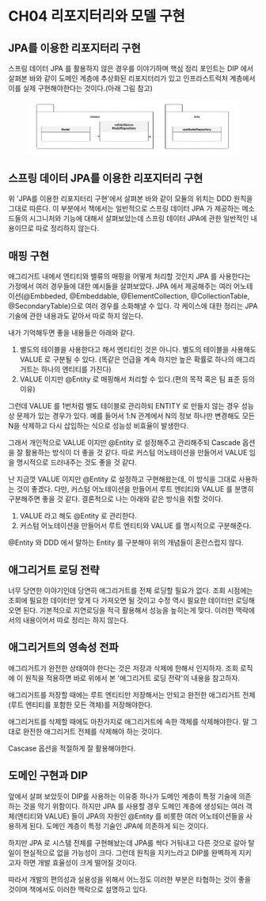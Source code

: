 # CH04 리포지터리와 모델 구현

## JPA를 이용한 리포지터리 구현

스프링 데이터 JPA 를 활용하지 않은 경우를 이야기하며 핵심 정리 포인트는 DIP 에서 살펴본 바와 같이 도메인 계층에 추상화된 리포지터리가 있고 인프라스트럭처 계층에서 이를 실제 구현해야한다는 것이다.(아래 그림 참고)

<figure><img src="../../.gitbook/assets/image (7) (1).png" alt=""><figcaption></figcaption></figure>

## 스프링 데이터 JPA를 이용한 리포지터리 구현

위 'JPA를 이용한 리포지터리 구현'에서 살펴본 바와 같이 모듈의 위치는 DDD 원칙을 그대로 따른다. 이 부분에서 책에서는 일반적으로 스프링 데이터 JPA 가 제공하는 메소드들의 시그니처와 기능에 대해서 살펴보았는데 스프링 데이터 JPA에 관한 일반적인 내용이므로 따로 정리하지 않는다.



## 매핑 구현

애그리거트 내에서 엔티티와 밸류의 매핑을 어떻게 처리할 것인지 JPA 를 사용한다는 가정에서 여러 경우들에 대한 예시들을 살펴보았다. JPA 에서 제공해주는 여러 어노테이션(@Embbeded, @Embeddable, @ElementCollection, @CollectionTable, @SecondaryTable)으로 여러 경우를 소화해낼 수 있다. 각 케이스에 대한 정리는 JPA 기술에 관한 내용과도 같아서 따로 하지 않는다.

내가 기억해두면 좋을 내용들은 아래와 같다.

1. 별도의 테이블을 사용한다고 해서 엔티티인 것은 아니다. 별도의 테이블을 사용해도 VALUE 로 구분될 수 있다. (똑같은 언급을 계속 하지만 높은 확률로 하나의 애그리거트는 하나의 엔티티를 가진다)
2. VALUE 이지만 @Entity 로 매핑해서 처리할 수 있다.(편의 목적 혹은 팀 표준 등의 이유)

그런데 VALUE 를 1번처럼 별도 테이블로 관리하되 ENTITY 로 만들지 않는 경우 성능상 문제가 있는 경우가 있다. 예를 들어서 1:N 관계에서 N의 정보 하나만 변경해도 모든 N을 삭제하고 다시 삽입하는 식으로 성능성 비효율이 발생한다.

그래서 개인적으로 VALUE 이지만 @Entity 로 설정해주고 관리해주되 Cascade 옵션을 잘 활용하는 방식이 더 좋을 것 같다. 따로 커스텀 어노테이션을 만들어서 VALUE 임을 명시적으로 드러내주는 것도 좋을 것 같다.

난 지금껏 VALUE 이지만 @Entity 로 설정하고 구현해왔는데, 이 방식을 그대로 사용하는 것이 좋겠다. 다만, 커스텀 어노테이션을 만들어서 루트 엔티티와 VALUE 를 분명히 구분해주면 좋을 것 같다. 결론적으로 나는 아래와 같은 방식을 취할 것이다.

1. VALUE 라고 해도 @Entity 로 관리한다.
2. 커스텀 어노테이션을 만들어서 루트 엔티티와 VALUE 를 명시적으로 구분해준다.

@Entity 와 DDD 에서 말하는 Entity 를 구분해야 위의 개념들이 혼란스럽지 않다.



## 애그리거트 로딩 전략

너무 당연한 이야기인데 당연히 애그리거트를 전체 로딩할 필요가 없다. 조회 시점에는 조회에 필요한 데이터만 맞게 다 가져오면 될 것이고 수정 역시 필요한 데이터만 로딩해오면 된다. 기본적으로 지연로딩을 적극 활용해서 성능을 높히는게 맞다. 이러한 맥락에서의 내용이어서 따로 정리는 하지 않는다.



## 애그리거트의 영속성 전파

애그리거트가 완전한 상태여야 한다는 것은 저장과 삭제에 한해서 인지하자. 조회 로직에 이 원칙을 적용하면 바로 위에서 본 '애그리거트 로딩 전략'의 내용을 참고하자.

애그리거트를 저장할 때에는 루트 엔티티만 저장해서는 안되고 완전한 애그리거트 전체(루트 엔티티를 포함한 모든 객체)를 저장해야한다.

애그리거트를 삭제할 때에도 마찬가지로 애그리거트에 속한 객체를 삭제해야한다. 말 그대로 완전한 애그리거트 전체를 삭제해야 하는 것이다.

Cascase 옵션을 적절하게 잘 활용해야한다.



## 도메인 구현과 DIP

앞에서 살펴 보았듯이 DIP를 사용하는 이유중 하나가 도메인 계층이 특정 기술에 의존하는 것을 막기 위함이다. 하지만 JPA 를 사용할 경우 도메인 계층에 생성되는 여러 객체(엔티티와 VALUE) 들이 JPA의 자원인 @Entity 를 비롯한 여러 어노테이션들을 사용하게 된다. 도메인 계층이 특정 기술인 JPA에 의존하게 되는 것이다.

하지만 JPA 로 시스템 전체를 구현해놨는데 JPA를 싹다 거둬내고 다른 것으로 갈아 탈 일이 현실적으로 없을 가능성이 크다. 그런데 원칙을 지키느라고 DIP를 완벽하게 지키고자 하면 개발 효율성이 크게 떨어질 것이다.

따라서 개발의 편의성과 실용성을 위해서 어느정도 이러한 부분은 타협하는 것이 좋을 것이며 책에서도 이러한 맥락으로 설명하고 있다.

